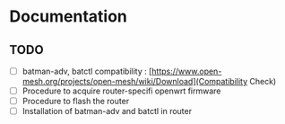 # Documentation

## TODO

- [ ] batman-adv, batctl compatibility : [https://www.open-mesh.org/projects/open-mesh/wiki/Download](Compatibility Check) 
- [ ] Procedure to acquire router-specifi openwrt firmware
- [ ] Procedure to flash the router 
- [ ] Installation of batman-adv and batctl in router
